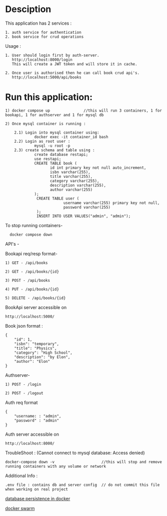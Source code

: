 # Desciption

This application has 2 services : 

    1. auth service for authentication
    2. book service for crud operations

Usage : 

    1. User should login first by auth-server. 
       http://localhost:8000/login
       This will create a JWT token and will store it in cache.

    2. Once user is authorised then he can call book crud api's.
       http://localhost:5000/api/books

# Run this application:

    1) docker compose up               //this will run 3 containers, 1 for bookapi, 1 for authserver and 1 for mysql db

    2) Once mysql container is running : 

        2.1) Login into mysql container using:
                 docker exec -it container_id bash
        2.2) Login as root user : 
                 mysql -u root -p
        2.3) create schema and table using : 
                 create database restapi;
                 use restapi;
                 CREATE TABLE book (
                        id int primary key not null auto_increment,
                        isbn varchar(255),
                        title varchar(255),
                        category varchar(255),
                        description varchar(255),
                        author varchar(255)
                 );
                  CREATE TABLE user (
                              username varchar(255) primary key not null,
                              password varchar(255)
                  );
                  INSERT INTO USER VALUES("admin", "admin");


To stop running containers-  

      docker compose down

API's - 

Bookapi req/resp format-

    1) GET - /api/books

    2) GET - /api/books/{id}

    3) POST - /api/books

    4) PUT - /api/books/{id}

    5) DELETE - /api/books/{id}

BookApi server accessible on 

    http://localhost:5000/

Book json format : 

    {
        "id": 1,
        "isbn": "temporary",
        "title": "Physics",
        "category": "High School",
        "description": "by Elon",
        "author": "Elon"
    }

Authserver-

    1) POST - /login

    2) POST - /logout

Auth req format

    {
        "username: : "admin",
        "password" : "admin"
    }

Auth server accessible on 

    http://localhost:8000/


TroubleShoot : (Cannot connect to mysql database: Access denied)

    docker-compose down -v                     //this will stop and remove running containers with any volume or network

Additional Info : 

    .env file : contains db and server config  // do not commit this file when working on real project

[database persistence in docker](https://www.youtube.com/watch?v=G-5c25DYnfI)

[docker swarm](https://www.youtube.com/watch?v=m6WgX_LBtEk)
